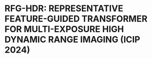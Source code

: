 # RFG-HDR: REPRESENTATIVE FEATURE-GUIDED TRANSFORMER FOR MULTI-EXPOSURE HIGH DYNAMIC RANGE IMAGING (ICIP 2024)

